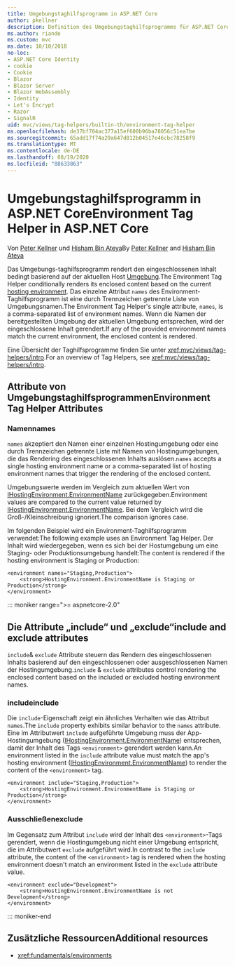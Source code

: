 ```yaml
---
title: Umgebungstaghilfsprogramm in ASP.NET Core
author: pkellner
description: Definition des Umgebungstaghilfsprogramms für ASP.NET Core, einschließlich aller Eigenschaften
ms.author: riande
ms.custom: mvc
ms.date: 10/10/2018
no-loc:
- ASP.NET Core Identity
- cookie
- Cookie
- Blazor
- Blazor Server
- Blazor WebAssembly
- Identity
- Let's Encrypt
- Razor
- SignalR
uid: mvc/views/tag-helpers/builtin-th/environment-tag-helper
ms.openlocfilehash: de37bf704ac377a15ef600b96ba78056c51ea7be
ms.sourcegitcommit: 65add17f74a29a647d812b04517e46cbc78258f9
ms.translationtype: MT
ms.contentlocale: de-DE
ms.lasthandoff: 08/19/2020
ms.locfileid: "88633863"
---
```

# <a name="environment-tag-helper-in-aspnet-core"></a><span data-ttu-id="c820c-103">Umgebungstaghilfsprogramm in ASP.NET Core</span><span class="sxs-lookup"><span data-stu-id="c820c-103">Environment Tag Helper in ASP.NET Core</span></span>

<span data-ttu-id="c820c-104">Von [Peter Kellner](https://peterkellner.net) und [Hisham Bin Ateya](https://twitter.com/hishambinateya)</span><span class="sxs-lookup"><span data-stu-id="c820c-104">By [Peter Kellner](https://peterkellner.net) and [Hisham Bin Ateya](https://twitter.com/hishambinateya)</span></span>

<span data-ttu-id="c820c-105">Das Umgebungs-taghilfsprogramm rendert den eingeschlossenen Inhalt bedingt basierend auf der aktuellen Host [Umgebung](xref:fundamentals/environments).</span><span class="sxs-lookup"><span data-stu-id="c820c-105">The Environment Tag Helper conditionally renders its enclosed content based on the current [hosting environment](xref:fundamentals/environments).</span></span> <span data-ttu-id="c820c-106">Das einzelne Attribut `names` des Environment-Taghilfsprogramm ist eine durch Trennzeichen getrennte Liste von Umgebungsnamen.</span><span class="sxs-lookup"><span data-stu-id="c820c-106">The Environment Tag Helper's single attribute, `names`, is a comma-separated list of environment names.</span></span> <span data-ttu-id="c820c-107">Wenn die Namen der bereitgestellten Umgebung der aktuellen Umgebung entsprechen, wird der eingeschlossene Inhalt gerendert.</span><span class="sxs-lookup"><span data-stu-id="c820c-107">If any of the provided environment names match the current environment, the enclosed content is rendered.</span></span>

<span data-ttu-id="c820c-108">Eine Übersicht der Taghilfsprogramme finden Sie unter <xref:mvc/views/tag-helpers/intro>.</span><span class="sxs-lookup"><span data-stu-id="c820c-108">For an overview of Tag Helpers, see <xref:mvc/views/tag-helpers/intro>.</span></span>

## <a name="environment-tag-helper-attributes"></a><span data-ttu-id="c820c-109">Attribute von Umgebungstaghilfsprogrammen</span><span class="sxs-lookup"><span data-stu-id="c820c-109">Environment Tag Helper Attributes</span></span>

### <a name="names"></a><span data-ttu-id="c820c-110">Namen</span><span class="sxs-lookup"><span data-stu-id="c820c-110">names</span></span>

<span data-ttu-id="c820c-111">`names` akzeptiert den Namen einer einzelnen Hostingumgebung oder eine durch Trennzeichen getrennte Liste mit Namen von Hostingumgebungen, die das Rendering des eingeschlossenen Inhalts auslösen.</span><span class="sxs-lookup"><span data-stu-id="c820c-111">`names` accepts a single hosting environment name or a comma-separated list of hosting environment names that trigger the rendering of the enclosed content.</span></span>

<span data-ttu-id="c820c-112">Umgebungswerte werden im Vergleich zum aktuellen Wert von [IHostingEnvironment.EnvironmentName](xref:Microsoft.AspNetCore.Hosting.IHostingEnvironment.EnvironmentName*) zurückgegeben.</span><span class="sxs-lookup"><span data-stu-id="c820c-112">Environment values are compared to the current value returned by [IHostingEnvironment.EnvironmentName](xref:Microsoft.AspNetCore.Hosting.IHostingEnvironment.EnvironmentName*).</span></span> <span data-ttu-id="c820c-113">Bei dem Vergleich wird die Groß-/Kleinschreibung ignoriert.</span><span class="sxs-lookup"><span data-stu-id="c820c-113">The comparison ignores case.</span></span>

<span data-ttu-id="c820c-114">Im folgenden Beispiel wird ein Environment-Taghilfsprogramm verwendet:</span><span class="sxs-lookup"><span data-stu-id="c820c-114">The following example uses an Environment Tag Helper.</span></span> <span data-ttu-id="c820c-115">Der Inhalt wird wiedergegeben, wenn es sich bei der Hostumgebung um eine Staging- oder Produktionsumgebung handelt:</span><span class="sxs-lookup"><span data-stu-id="c820c-115">The content is rendered if the hosting environment is Staging or Production:</span></span>

```cshtml
<environment names="Staging,Production">
    <strong>HostingEnvironment.EnvironmentName is Staging or Production</strong>
</environment>
```

::: moniker range=">= aspnetcore-2.0"

## <a name="include-and-exclude-attributes"></a><span data-ttu-id="c820c-116">Die Attribute „include“ und „exclude“</span><span class="sxs-lookup"><span data-stu-id="c820c-116">include and exclude attributes</span></span>

<span data-ttu-id="c820c-117">`include`& `exclude` Attribute steuern das Rendern des eingeschlossenen Inhalts basierend auf den eingeschlossenen oder ausgeschlossenen Namen der Hostingumgebung.</span><span class="sxs-lookup"><span data-stu-id="c820c-117">`include` & `exclude` attributes control rendering the enclosed content based on the included or excluded hosting environment names.</span></span>

### <a name="include"></a><span data-ttu-id="c820c-118">include</span><span class="sxs-lookup"><span data-stu-id="c820c-118">include</span></span>

<span data-ttu-id="c820c-119">Die `include`-Eigenschaft zeigt ein ähnliches Verhalten wie das Attribut `names`.</span><span class="sxs-lookup"><span data-stu-id="c820c-119">The `include` property exhibits similar behavior to the `names` attribute.</span></span> <span data-ttu-id="c820c-120">Eine im Attributwert `include` aufgeführte Umgebung muss der App-Hostingumgebung ([IHostingEnvironment.EnvironmentName](xref:Microsoft.AspNetCore.Hosting.IHostingEnvironment.EnvironmentName*)) entsprechen, damit der Inhalt des Tags `<environment>` gerendert werden kann.</span><span class="sxs-lookup"><span data-stu-id="c820c-120">An environment listed in the `include` attribute value must match the app's hosting environment ([IHostingEnvironment.EnvironmentName](xref:Microsoft.AspNetCore.Hosting.IHostingEnvironment.EnvironmentName*)) to render the content of the `<environment>` tag.</span></span>

```cshtml
<environment include="Staging,Production">
    <strong>HostingEnvironment.EnvironmentName is Staging or Production</strong>
</environment>
```

### <a name="exclude"></a><span data-ttu-id="c820c-121">Ausschließen</span><span class="sxs-lookup"><span data-stu-id="c820c-121">exclude</span></span>

<span data-ttu-id="c820c-122">Im Gegensatz zum Attribut `include` wird der Inhalt des `<environment>`-Tags gerendert, wenn die Hostingumgebung nicht einer Umgebung entspricht, die im Attributwert `exclude` aufgeführt wird.</span><span class="sxs-lookup"><span data-stu-id="c820c-122">In contrast to the `include` attribute, the content of the `<environment>` tag is rendered when the hosting environment doesn't match an environment listed in the `exclude` attribute value.</span></span>

```cshtml
<environment exclude="Development">
    <strong>HostingEnvironment.EnvironmentName is not Development</strong>
</environment>
```

::: moniker-end

## <a name="additional-resources"></a><span data-ttu-id="c820c-123">Zusätzliche Ressourcen</span><span class="sxs-lookup"><span data-stu-id="c820c-123">Additional resources</span></span>

* <xref:fundamentals/environments>
